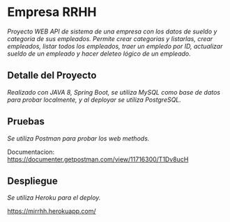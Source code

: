 # Empresa RRHH

_Proyecto WEB API de sistema de una empresa con los datos de sueldo y categoria de sus empleados. Permite crear categorias y listarlas, crear empleados, listar todos los empleados, traer un empledo por ID, actualizar sueldo de un empleado y hacer deleteo lógico de un empleado._

## Detalle del Proyecto

_Realizado con JAVA 8, Spring Boot, se utiliza MySQL como base de datos para probar localmente, y al deployar se utiliza PostgreSQL._

## Pruebas

_Se utiliza Postman para probar los web methods._

Documentacion: 
https://documenter.getpostman.com/view/11716300/T1Dv8ucH

## Despliegue

_Se utiliza Heroku para el deploy._

https://mirrhh.herokuapp.com/



